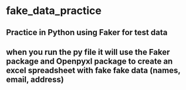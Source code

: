# fake_data_practice

## Practice in Python using Faker for test data

## when you run the py file it will use the Faker package and Openpyxl package to create an excel spreadsheet with fake fake data (names, email, address)
